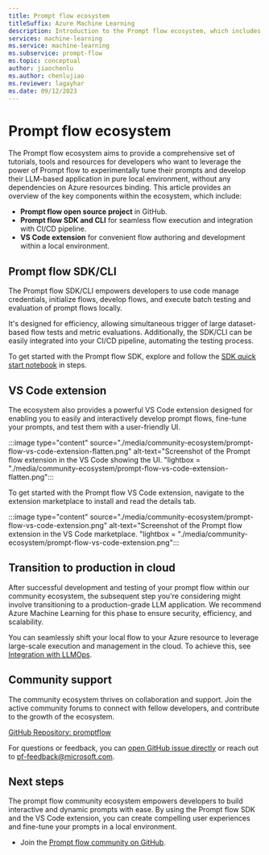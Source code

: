 ```yaml
---
title: Prompt flow ecosystem
titleSuffix: Azure Machine Learning
description: Introduction to the Prompt flow ecosystem, which includes the Prompt flow open source project, tutorials, SDK, CLI and VS Code extension.
services: machine-learning
ms.service: machine-learning
ms.subservice: prompt-flow
ms.topic: conceptual
author: jiaochenlu
ms.author: chenlujiao
ms.reviewer: lagayhar
ms.date: 09/12/2023
---
```


# Prompt flow ecosystem

The Prompt flow ecosystem aims to provide a comprehensive set of tutorials, tools and resources for developers who want to leverage the power of Prompt flow to experimentally tune their prompts and develop their LLM-based application in pure local environment, without any dependencies on Azure resources binding. This article provides an overview of the key components within the ecosystem, which include:
 - **Prompt flow open source project** in GitHub.
 - **Prompt flow SDK and CLI** for seamless flow execution and integration with CI/CD pipeline.
 - **VS Code extension** for convenient flow authoring and development within a local environment.

## Prompt flow SDK/CLI

The Prompt flow SDK/CLI empowers developers to use code manage credentials, initialize flows, develop flows, and execute batch testing and evaluation of prompt flows locally.

It's designed for efficiency, allowing simultaneous trigger of large dataset-based flow tests and metric evaluations. Additionally, the SDK/CLI can be easily integrated into your CI/CD pipeline, automating the testing process.

To get started with the Prompt flow SDK, explore and follow the [SDK quick start notebook](https://github.com/microsoft/promptflow/blob/main/examples/tutorials/get-started/quickstart.ipynb) in steps.

## VS Code extension

The ecosystem also provides a powerful VS Code extension designed for enabling you to easily and interactively develop prompt flows, fine-tune your prompts, and test them with a user-friendly UI.

:::image type="content" source="./media/community-ecosystem/prompt-flow-vs-code-extension-flatten.png" alt-text="Screenshot of the Prompt flow extension in the VS Code showing the UI. "lightbox = "./media/community-ecosystem/prompt-flow-vs-code-extension-flatten.png":::

To get started with the Prompt flow VS Code extension, navigate to the extension marketplace to install and read the details tab.

:::image type="content" source="./media/community-ecosystem/prompt-flow-vs-code-extension.png" alt-text="Screenshot of the Prompt flow extension in the VS Code marketplace. "lightbox = "./media/community-ecosystem/prompt-flow-vs-code-extension.png":::

## Transition to production in cloud

After successful development and testing of your prompt flow within our community ecosystem, the subsequent step you're considering might involve transitioning to a production-grade LLM application. We recommend Azure Machine Learning for this phase to ensure security, efficiency, and scalability.

You can seamlessly shift your local flow to your Azure resource to leverage large-scale execution and management in the cloud. To achieve this, see [Integration with LLMOps](how-to-integrate-with-llm-app-devops.md#go-back-to-studio-ui-for-continuous-development).

## Community support

The community ecosystem thrives on collaboration and support. Join the active community forums to connect with fellow developers, and contribute to the growth of the ecosystem.

[GitHub Repository: promptflow](https://github.com/microsoft/promptflow)

For questions or feedback, you can [open GitHub issue directly](https://github.com/microsoft/promptflow/issues/new) or reach out to pf-feedback@microsoft.com.


## Next steps

The prompt flow community ecosystem empowers developers to build interactive and dynamic prompts with ease. By using the Prompt flow SDK and the VS Code extension, you can create compelling user experiences and fine-tune your prompts in a local environment.

- Join the [Prompt flow community on GitHub](https://github.com/microsoft/promptflow).

